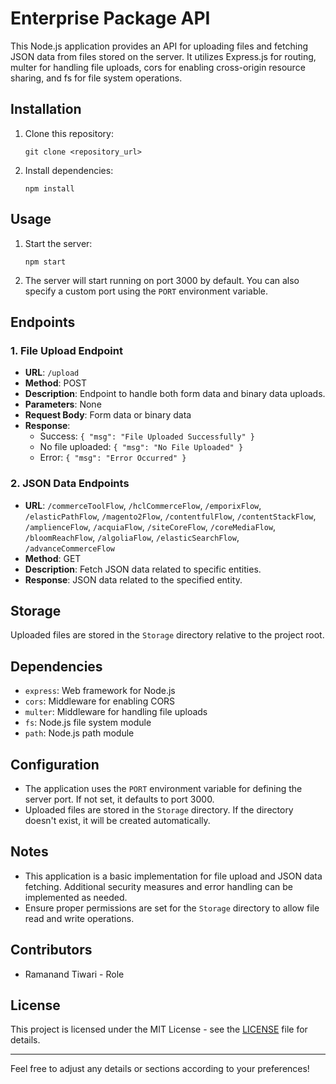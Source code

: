# Enterprise Package API

This Node.js application provides an API for uploading files and fetching JSON data from files stored on the server. It utilizes Express.js for routing, multer for handling file uploads, cors for enabling cross-origin resource sharing, and fs for file system operations.

## Installation

1. Clone this repository:

   ```
   git clone <repository_url>
   ```

2. Install dependencies:

   ```
   npm install
   ```

## Usage

1. Start the server:
   ```
   npm start
   ```

2. The server will start running on port 3000 by default. You can also specify a custom port using the `PORT` environment variable.

## Endpoints

### 1. File Upload Endpoint

- **URL**: `/upload`
- **Method**: POST
- **Description**: Endpoint to handle both form data and binary data uploads.
- **Parameters**: None
- **Request Body**: Form data or binary data
- **Response**:
  - Success: `{ "msg": "File Uploaded Successfully" }`
  - No file uploaded: `{ "msg": "No File Uploaded" }`
  - Error: `{ "msg": "Error Occurred" }`

### 2. JSON Data Endpoints

- **URL**: `/commerceToolFlow`, `/hclCommerceFlow`, `/emporixFlow`, `/elasticPathFlow`, `/magento2Flow`, `/contentfulFlow`, `/contentStackFlow`, `/amplienceFlow`, `/acquiaFlow`, `/siteCoreFlow`, `/coreMediaFlow`, `/bloomReachFlow`, `/algoliaFlow`, `/elasticSearchFlow`, `/advanceCommerceFlow`
- **Method**: GET
- **Description**: Fetch JSON data related to specific entities.
- **Response**: JSON data related to the specified entity.

## Storage

Uploaded files are stored in the `Storage` directory relative to the project root.

## Dependencies

- `express`: Web framework for Node.js
- `cors`: Middleware for enabling CORS
- `multer`: Middleware for handling file uploads
- `fs`: Node.js file system module
- `path`: Node.js path module

## Configuration

- The application uses the `PORT` environment variable for defining the server port. If not set, it defaults to port 3000.
- Uploaded files are stored in the `Storage` directory. If the directory doesn't exist, it will be created automatically.

## Notes

- This application is a basic implementation for file upload and JSON data fetching. Additional security measures and error handling can be implemented as needed.
- Ensure proper permissions are set for the `Storage` directory to allow file read and write operations.

## Contributors

- Ramanand Tiwari - Role

## License

This project is licensed under the MIT License - see the [LICENSE](LICENSE) file for details.

---

Feel free to adjust any details or sections according to your preferences!
